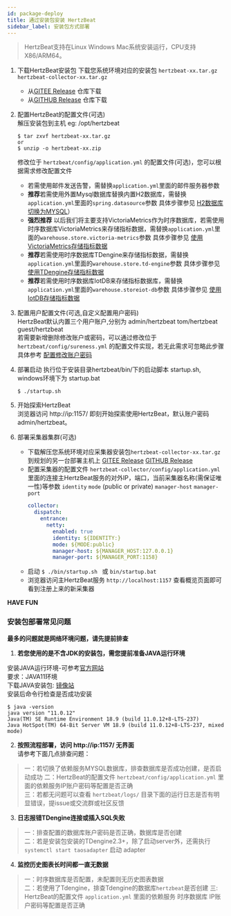 ```yaml
---
id: package-deploy  
title: 通过安装包安装 HertzBeat    
sidebar_label: 安装包方式部署    
---
```

> HertzBeat支持在Linux Windows Mac系统安装运行，CPU支持X86/ARM64。
   
1. 下载HertzBeat安装包
   下载您系统环境对应的安装包 `hertzbeat-xx.tar.gz` `hertzbeat-collector-xx.tar.gz`
   - 从[GITEE Release](https://gitee.com/dromara/hertzbeat/releases) 仓库下载
   - 从[GITHUB Release](https://github.com/dromara/hertzbeat/releases) 仓库下载

2. 配置HertzBeat的配置文件(可选)       
   解压安装包到主机 eg: /opt/hertzbeat  
   ``` 
   $ tar zxvf hertzbeat-xx.tar.gz
   or
   $ unzip -o hertzbeat-xx.zip
   ```
   修改位于 `hertzbeat/config/application.yml` 的配置文件(可选)，您可以根据需求修改配置文件     
   - 若需使用邮件发送告警，需替换`application.yml`里面的邮件服务器参数
   - **推荐**若需使用外置Mysql数据库替换内置H2数据库，需替换`application.yml`里面的`spring.datasource`参数 具体步骤参见 [H2数据库切换为MYSQL](mysql-change)）
   - **强烈推荐** 以后我们将主要支持VictoriaMetrics作为时序数据库，若需使用时序数据库VictoriaMetrics来存储指标数据，需替换`application.yml`里面的`warehouse.store.victoria-metrics`参数 具体步骤参见 [使用VictoriaMetrics存储指标数据](victoria-metrics-init)
   - **推荐**若需使用时序数据库TDengine来存储指标数据，需替换`application.yml`里面的`warehouse.store.td-engine`参数 具体步骤参见 [使用TDengine存储指标数据](tdengine-init)
   - **推荐**若需使用时序数据库IotDB来存储指标数据库，需替换`application.yml`里面的`warehouse.storeiot-db`参数 具体步骤参见 [使用IotDB存储指标数据](iotdb-init)

3. 配置用户配置文件(可选,自定义配置用户密码)     
   HertzBeat默认内置三个用户账户,分别为 admin/hertzbeat tom/hertzbeat guest/hertzbeat     
   若需要新增删除修改账户或密码，可以通过修改位于 `hertzbeat/config/sureness.yml` 的配置文件实现，若无此需求可忽略此步骤     
   具体参考 [配置修改账户密码](account-modify)   

4. 部署启动
   执行位于安装目录hertzbeat/bin/下的启动脚本 startup.sh, windows环境下为 startup.bat    
   ``` 
   $ ./startup.sh 
   ```

5. 开始探索HertzBeat  
   浏览器访问 http://ip:1157/ 即刻开始探索使用HertzBeat，默认账户密码 admin/hertzbeat。  

6. 部署采集器集群(可选)
   - 下载解压您系统环境对应采集器安装包`hertzbeat-collector-xx.tar.gz`到规划的另一台部署主机上 [GITEE Release](https://gitee.com/dromara/hertzbeat/releases) [GITHUB Release](https://github.com/dromara/hertzbeat/releases)
   - 配置采集器的配置文件 `hertzbeat-collector/config/application.yml` 里面的连接主HertzBeat服务的对外IP，端口，当前采集器名称(需保证唯一性)等参数 `identity` `mode` (public or private) `manager-host` `manager-port`
     ```yaml
     collector:
       dispatch:
         entrance:
           netty:
             enabled: true
             identity: ${IDENTITY:}
             mode: ${MODE:public}
             manager-host: ${MANAGER_HOST:127.0.0.1}
             manager-port: ${MANAGER_PORT:1158}
     ```
   - 启动 `$ ./bin/startup.sh ` 或 `bin/startup.bat`
   - 浏览器访问主HertzBeat服务 `http://localhost:1157` 查看概览页面即可看到注册上来的新采集器

**HAVE FUN**

   
### 安装包部署常见问题

**最多的问题就是网络环境问题，请先提前排查**

1. **若您使用的是不含JDK的安装包，需您提前准备JAVA运行环境**

安装JAVA运行环境-可参考[官方网站](http://www.oracle.com/technetwork/java/javase/downloads/index.html)    
要求：JAVA11环境   
下载JAVA安装包: [镜像站](https://repo.huaweicloud.com/java/jdk/)   
安装后命令行检查是否成功安装
   ```
   $ java -version
   java version "11.0.12"
   Java(TM) SE Runtime Environment 18.9 (build 11.0.12+8-LTS-237)
   Java HotSpot(TM) 64-Bit Server VM 18.9 (build 11.0.12+8-LTS-237, mixed mode)

   ```

2. **按照流程部署，访问 http://ip:1157/ 无界面**   
   请参考下面几点排查问题：
> 一：若切换了依赖服务MYSQL数据库，排查数据库是否成功创建，是否启动成功
> 二：HertzBeat的配置文件 `hertzbeat/config/application.yml` 里面的依赖服务IP账户密码等配置是否正确    
> 三：若都无问题可以查看 `hertzbeat/logs/` 目录下面的运行日志是否有明显错误，提issue或交流群或社区反馈

3. **日志报错TDengine连接或插入SQL失败**
> 一：排查配置的数据库账户密码是否正确，数据库是否创建   
> 二：若是安装包安装的TDengine2.3+，除了启动server外，还需执行 `systemctl start taosadapter` 启动 adapter    

4. **监控历史图表长时间都一直无数据**
> 一：时序数据库是否配置，未配置则无历史图表数据  
> 二：若使用了Tdengine，排查Tdengine的数据库`hertzbeat`是否创建
> 三: HertzBeat的配置文件 `application.yml` 里面的依赖服务 时序数据库 IP账户密码等配置是否正确   
